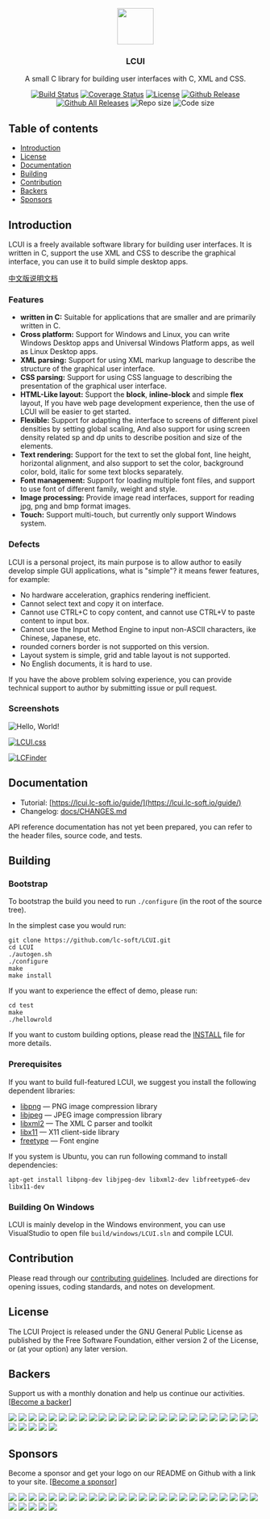 <p align="center">
  <a href="http://lcui.org/">
    <img src="https://lcui.lc-soft.io/static/images/lcui-logo-lg.png" alt="" width=72 height=72>
  </a>
  <h3 align="center">LCUI</h3>
  <p align="center">
    A small C library for building user interfaces with C, XML and CSS.
  </p>
  <p align="center">
    <a href="https://travis-ci.org/lc-soft/LCUI"><img src="https://travis-ci.org/lc-soft/LCUI.png?branch=master" alt="Build Status"></a>
    <a href="https://coveralls.io/github/lc-soft/LCUI?branch=develop"><img src="https://coveralls.io/repos/github/lc-soft/LCUI/badge.svg?branch=develop" alt="Coverage Status"></a>
    <a href="http://www.gnu.org/licenses/old-licenses/gpl-2.0.html"><img src="https://img.shields.io/badge/license-GPLv2-blue.svg" alt="License"></a>
    <a href="https://github.com/lc-soft/LCUI/releases"><img src="https://img.shields.io/github/release/lc-soft/LCUI/all.svg" alt="Github Release"></a>
    <a href="https://github.com/lc-soft/LCUI/releases"><img src="https://img.shields.io/github/downloads/lc-soft/LCUI/total.svg" alt="Github All Releases"></a>
    <img src="https://img.shields.io/github/repo-size/lc-soft/LCUI.svg" alt="Repo size">
    <img src="https://img.shields.io/github/languages/code-size/lc-soft/LCUI.svg" alt="Code size">
  </p>
</p>

## Table of contents

- [Introduction](#introduction)
- [License](#license)
- [Documentation](#documentation)
- [Building](#building)
- [Contribution](#contribution)
- [Backers](#backers)
- [Sponsors](#sponsors)

## Introduction

LCUI is a freely available software library for building user interfaces. It is written in C, support the use XML and CSS to describe the graphical interface, you can use it to build simple desktop apps.

[中文版说明文档](README.zh-cn.md)

### Features

- **written in C:** Suitable for applications that are smaller and are primarily written in C.
- **Cross platform:** Support for Windows and Linux, you can write Windows Desktop apps and Universal Windows Platform apps, as well as Linux Desktop apps.
- **XML parsing:** Support for using XML markup language to describe the structure of the graphical user interface.
- **CSS parsing:** Support for using CSS language to describing the presentation of the graphical user interface.
- **HTML-Like layout:** Support the **block**, **inline-block** and simple **flex** layout, If you have web page development experience, then the use of LCUI will be easier to get started.
- **Flexible:** Support for adapting the interface to screens of different pixel densities by setting global scaling, And also support for using screen density related sp and dp units to describe position and size of the elements.
- **Text rendering:** Support for the text to set the global font, line height, horizontal alignment, and also support to set the color, background color, bold, italic for some text blocks separately.
- **Font management:** Support for loading multiple font files, and support to use font of different family, weight and style.
- **Image processing:** Provide image read interfaces, support for reading jpg, png and bmp format images.
- **Touch:** Support multi-touch, but currently only support Windows system.

### Defects

LCUI is a personal project, its main purpose is to allow author to easily develop simple GUI applications, what is "simple"? it means fewer features, for example:

- No hardware acceleration, graphics rendering inefficient.
- Cannot select text and copy it on interface.
- Cannot use CTRL+C to copy content, and cannot use CTRL+V to paste content to input box.
- Cannot use the Input Method Engine to input non-ASCII characters, ike Chinese, Japanese, etc.
- rounded corners border is not supported on this version.
- Layout system is simple, grid and table layout is not supported.
- No English documents, it is hard to use.

If you have the above problem solving experience, you can provide technical support to author by submitting issue or pull request.

### Screenshots

![Hello, World!](https://lcui.lc-soft.io/static/images/screenshot-lcui-hello.png)

[![LCUI.css](https://lcui.lc-soft.io/static/images/screenshot-lcui-css.png)](https://github.com/lc-ui/LCUI.css)

[![LCFinder](https://lcui.lc-soft.io/static/images/screenshot-lcfinder.png)](https://github.com/lc-soft/LC-Finder)

## Documentation

- Tutorial: [https://lcui.lc-soft.io/guide/](https://lcui.lc-soft.io/guide/)
- Changelog: [docs/CHANGES.md](docs/CHANGES.md)

API reference documentation has not yet been prepared, you can refer to the header files, source code, and tests.

## Building

### Bootstrap

To bootstrap the build you need to run `./configure` (in the root of the source tree).

In the simplest case you would run:

    git clone https://github.com/lc-soft/LCUI.git
    cd LCUI
    ./autogen.sh
    ./configure
    make
    make install

If you want to experience the effect of demo, please run:

    cd test
    make
    ./hellowrold

If you want to custom building options, please read the [INSTALL](INSTALL) file for more details.

### Prerequisites

If you want to build full-featured LCUI, we suggest you install the following
 dependent libraries:

 * [libpng](http://www.libpng.org/pub/png/libpng.html) — PNG image compression library
 * [libjpeg](http://www.ijg.org/) — JPEG image compression library
 * [libxml2](http://xmlsoft.org/) — The XML C parser and toolkit
 * [libx11](https://www.x.org/) — X11 client-side library
 * [freetype](https://www.freetype.org/) — Font engine

If you system is Ubuntu, you can run following command to install dependencies:

    apt-get install libpng-dev libjpeg-dev libxml2-dev libfreetype6-dev libx11-dev

### Building On Windows

LCUI is mainly develop in the Windows environment, you can use VisualStudio to open file `build/windows/LCUI.sln` and compile LCUI.

## Contribution

Please read through our [contributing guidelines](/.github/CONTRIBUTING.md). Included are directions for opening issues, coding standards, and notes on development.

## License

The LCUI Project is released under the GNU General Public License as published by the Free Software Foundation, either version 2 of the License, or (at your option) any later version.

## Backers

Support us with a monthly donation and help us continue our activities. [[Become a backer](https://opencollective.com/lcui#backer)]

<a href="https://opencollective.com/lcui/backer/0/website" target="_blank"><img src="https://opencollective.com/lcui/backer/0/avatar.svg"></a>
<a href="https://opencollective.com/lcui/backer/1/website" target="_blank"><img src="https://opencollective.com/lcui/backer/1/avatar.svg"></a>
<a href="https://opencollective.com/lcui/backer/2/website" target="_blank"><img src="https://opencollective.com/lcui/backer/2/avatar.svg"></a>
<a href="https://opencollective.com/lcui/backer/3/website" target="_blank"><img src="https://opencollective.com/lcui/backer/3/avatar.svg"></a>
<a href="https://opencollective.com/lcui/backer/4/website" target="_blank"><img src="https://opencollective.com/lcui/backer/4/avatar.svg"></a>
<a href="https://opencollective.com/lcui/backer/5/website" target="_blank"><img src="https://opencollective.com/lcui/backer/5/avatar.svg"></a>
<a href="https://opencollective.com/lcui/backer/6/website" target="_blank"><img src="https://opencollective.com/lcui/backer/6/avatar.svg"></a>
<a href="https://opencollective.com/lcui/backer/7/website" target="_blank"><img src="https://opencollective.com/lcui/backer/7/avatar.svg"></a>
<a href="https://opencollective.com/lcui/backer/8/website" target="_blank"><img src="https://opencollective.com/lcui/backer/8/avatar.svg"></a>
<a href="https://opencollective.com/lcui/backer/9/website" target="_blank"><img src="https://opencollective.com/lcui/backer/9/avatar.svg"></a>
<a href="https://opencollective.com/lcui/backer/10/website" target="_blank"><img src="https://opencollective.com/lcui/backer/10/avatar.svg"></a>
<a href="https://opencollective.com/lcui/backer/11/website" target="_blank"><img src="https://opencollective.com/lcui/backer/11/avatar.svg"></a>
<a href="https://opencollective.com/lcui/backer/12/website" target="_blank"><img src="https://opencollective.com/lcui/backer/12/avatar.svg"></a>
<a href="https://opencollective.com/lcui/backer/13/website" target="_blank"><img src="https://opencollective.com/lcui/backer/13/avatar.svg"></a>
<a href="https://opencollective.com/lcui/backer/14/website" target="_blank"><img src="https://opencollective.com/lcui/backer/14/avatar.svg"></a>
<a href="https://opencollective.com/lcui/backer/15/website" target="_blank"><img src="https://opencollective.com/lcui/backer/15/avatar.svg"></a>
<a href="https://opencollective.com/lcui/backer/16/website" target="_blank"><img src="https://opencollective.com/lcui/backer/16/avatar.svg"></a>
<a href="https://opencollective.com/lcui/backer/17/website" target="_blank"><img src="https://opencollective.com/lcui/backer/17/avatar.svg"></a>
<a href="https://opencollective.com/lcui/backer/18/website" target="_blank"><img src="https://opencollective.com/lcui/backer/18/avatar.svg"></a>
<a href="https://opencollective.com/lcui/backer/19/website" target="_blank"><img src="https://opencollective.com/lcui/backer/19/avatar.svg"></a>
<a href="https://opencollective.com/lcui/backer/20/website" target="_blank"><img src="https://opencollective.com/lcui/backer/20/avatar.svg"></a>
<a href="https://opencollective.com/lcui/backer/21/website" target="_blank"><img src="https://opencollective.com/lcui/backer/21/avatar.svg"></a>
<a href="https://opencollective.com/lcui/backer/22/website" target="_blank"><img src="https://opencollective.com/lcui/backer/22/avatar.svg"></a>
<a href="https://opencollective.com/lcui/backer/23/website" target="_blank"><img src="https://opencollective.com/lcui/backer/23/avatar.svg"></a>
<a href="https://opencollective.com/lcui/backer/24/website" target="_blank"><img src="https://opencollective.com/lcui/backer/24/avatar.svg"></a>
<a href="https://opencollective.com/lcui/backer/25/website" target="_blank"><img src="https://opencollective.com/lcui/backer/25/avatar.svg"></a>
<a href="https://opencollective.com/lcui/backer/26/website" target="_blank"><img src="https://opencollective.com/lcui/backer/26/avatar.svg"></a>
<a href="https://opencollective.com/lcui/backer/27/website" target="_blank"><img src="https://opencollective.com/lcui/backer/27/avatar.svg"></a>
<a href="https://opencollective.com/lcui/backer/28/website" target="_blank"><img src="https://opencollective.com/lcui/backer/28/avatar.svg"></a>
<a href="https://opencollective.com/lcui/backer/29/website" target="_blank"><img src="https://opencollective.com/lcui/backer/29/avatar.svg"></a>

## Sponsors

Become a sponsor and get your logo on our README on Github with a link to your site. [[Become a sponsor](https://opencollective.com/lcui#sponsor)]

<a href="https://opencollective.com/lcui/sponsor/0/website" target="_blank"><img src="https://opencollective.com/lcui/sponsor/0/avatar.svg"></a>
<a href="https://opencollective.com/lcui/sponsor/1/website" target="_blank"><img src="https://opencollective.com/lcui/sponsor/1/avatar.svg"></a>
<a href="https://opencollective.com/lcui/sponsor/2/website" target="_blank"><img src="https://opencollective.com/lcui/sponsor/2/avatar.svg"></a>
<a href="https://opencollective.com/lcui/sponsor/3/website" target="_blank"><img src="https://opencollective.com/lcui/sponsor/3/avatar.svg"></a>
<a href="https://opencollective.com/lcui/sponsor/4/website" target="_blank"><img src="https://opencollective.com/lcui/sponsor/4/avatar.svg"></a>
<a href="https://opencollective.com/lcui/sponsor/5/website" target="_blank"><img src="https://opencollective.com/lcui/sponsor/5/avatar.svg"></a>
<a href="https://opencollective.com/lcui/sponsor/6/website" target="_blank"><img src="https://opencollective.com/lcui/sponsor/6/avatar.svg"></a>
<a href="https://opencollective.com/lcui/sponsor/7/website" target="_blank"><img src="https://opencollective.com/lcui/sponsor/7/avatar.svg"></a>
<a href="https://opencollective.com/lcui/sponsor/8/website" target="_blank"><img src="https://opencollective.com/lcui/sponsor/8/avatar.svg"></a>
<a href="https://opencollective.com/lcui/sponsor/9/website" target="_blank"><img src="https://opencollective.com/lcui/sponsor/9/avatar.svg"></a>
<a href="https://opencollective.com/lcui/sponsor/10/website" target="_blank"><img src="https://opencollective.com/lcui/sponsor/10/avatar.svg"></a>
<a href="https://opencollective.com/lcui/sponsor/11/website" target="_blank"><img src="https://opencollective.com/lcui/sponsor/11/avatar.svg"></a>
<a href="https://opencollective.com/lcui/sponsor/12/website" target="_blank"><img src="https://opencollective.com/lcui/sponsor/12/avatar.svg"></a>
<a href="https://opencollective.com/lcui/sponsor/13/website" target="_blank"><img src="https://opencollective.com/lcui/sponsor/13/avatar.svg"></a>
<a href="https://opencollective.com/lcui/sponsor/14/website" target="_blank"><img src="https://opencollective.com/lcui/sponsor/14/avatar.svg"></a>
<a href="https://opencollective.com/lcui/sponsor/15/website" target="_blank"><img src="https://opencollective.com/lcui/sponsor/15/avatar.svg"></a>
<a href="https://opencollective.com/lcui/sponsor/16/website" target="_blank"><img src="https://opencollective.com/lcui/sponsor/16/avatar.svg"></a>
<a href="https://opencollective.com/lcui/sponsor/17/website" target="_blank"><img src="https://opencollective.com/lcui/sponsor/17/avatar.svg"></a>
<a href="https://opencollective.com/lcui/sponsor/18/website" target="_blank"><img src="https://opencollective.com/lcui/sponsor/18/avatar.svg"></a>
<a href="https://opencollective.com/lcui/sponsor/19/website" target="_blank"><img src="https://opencollective.com/lcui/sponsor/19/avatar.svg"></a>
<a href="https://opencollective.com/lcui/sponsor/20/website" target="_blank"><img src="https://opencollective.com/lcui/sponsor/20/avatar.svg"></a>
<a href="https://opencollective.com/lcui/sponsor/21/website" target="_blank"><img src="https://opencollective.com/lcui/sponsor/21/avatar.svg"></a>
<a href="https://opencollective.com/lcui/sponsor/22/website" target="_blank"><img src="https://opencollective.com/lcui/sponsor/22/avatar.svg"></a>
<a href="https://opencollective.com/lcui/sponsor/23/website" target="_blank"><img src="https://opencollective.com/lcui/sponsor/23/avatar.svg"></a>
<a href="https://opencollective.com/lcui/sponsor/24/website" target="_blank"><img src="https://opencollective.com/lcui/sponsor/24/avatar.svg"></a>
<a href="https://opencollective.com/lcui/sponsor/25/website" target="_blank"><img src="https://opencollective.com/lcui/sponsor/25/avatar.svg"></a>
<a href="https://opencollective.com/lcui/sponsor/26/website" target="_blank"><img src="https://opencollective.com/lcui/sponsor/26/avatar.svg"></a>
<a href="https://opencollective.com/lcui/sponsor/27/website" target="_blank"><img src="https://opencollective.com/lcui/sponsor/27/avatar.svg"></a>
<a href="https://opencollective.com/lcui/sponsor/28/website" target="_blank"><img src="https://opencollective.com/lcui/sponsor/28/avatar.svg"></a>
<a href="https://opencollective.com/lcui/sponsor/29/website" target="_blank"><img src="https://opencollective.com/lcui/sponsor/29/avatar.svg"></a>
